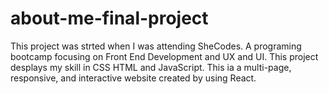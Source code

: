 # about-me-final-project
This project was strted when I was attending SheCodes. A programing bootcamp focusing on Front End Development and UX and UI.
This project desplays my skill in CSS HTML and JavaScript. This ia a multi-page, responsive, and interactive website created by using React.
